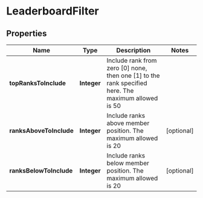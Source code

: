 

# LeaderboardFilter


## Properties

Name | Type | Description | Notes
------------ | ------------- | ------------- | -------------
**topRanksToInclude** | **Integer** | Include rank from zero [0] none, then one [1] to the rank specified here. The maximum allowed is 50 | 
**ranksAboveToInclude** | **Integer** | Include ranks above member position. The maximum allowed is 20 |  [optional]
**ranksBelowToInclude** | **Integer** | Include ranks below member position. The maximum allowed is 20 |  [optional]



